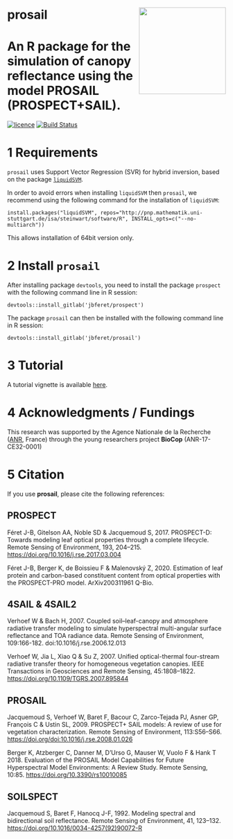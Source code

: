 # __prosail__ <img src="man/figures/logo.png" align="right" alt="" width="200" />

# An R package for the simulation of canopy reflectance using the model PROSAIL (PROSPECT+SAIL).

[![licence](https://img.shields.io/badge/Licence-GPL--3-blue.svg)](https://www.r-project.org/Licenses/GPL-3)
[![Build Status](https://gitlab.com/jbferet/prosail/badges/master/pipeline.svg)](https://gitlab.com/jbferet/prosail/pipelines/latest)

# 1 Requirements
`prosail` uses Support Vector Regression (SVR) for hybrid inversion, based on the package [`liquidSVM`](http://pnp.mathematik.uni-stuttgart.de/isa/steinwart/software/R/documentation.html).

In order to avoid errors when installing `liquidSVM` then `prosail`, we recommend using the following command for the installation of `liquidSVM`: 

```
install.packages("liquidSVM", repos="http://pnp.mathematik.uni-stuttgart.de/isa/steinwart/software/R", INSTALL_opts=c("--no-multiarch"))
```

This allows installation of 64bit version only.

# 2 Install `prosail`

After installing package `devtools`, you need to install the package `prospect` with the following command line in R session:
```
devtools::install_gitlab('jbferet/prospect')
```

The package `prosail` can then be installed with the following command line in R session:
```
devtools::install_gitlab('jbferet/prosail')
```


# 3 Tutorial

<!-- README.md is generated from README.Rmd. Please edit that file -->

<!-- ```{r include = FALSE} -->
<!-- knitr::opts_chunk$set( -->
<!--   collapse = TRUE, -->
<!--   comment = "#>", -->
<!--   fig.path = "man/figures/README-", -->
<!--   out.width = "100%" -->
<!-- ) -->
<!-- ``` -->

A tutorial vignette is available [here](https://jbferet.gitlab.io/prosail/articles/prosail1.html).


# 4 Acknowledgments / Fundings

This research was supported by the Agence Nationale de la Recherche ([ANR](https://anr.fr/en/open-calls-and-preannouncements/), France) through the young researchers project **BioCop** (ANR-17-CE32-0001)


# 5 Citation

If you use **prosail**, please cite the following references:

## PROSPECT
Féret J-B, Gitelson AA, Noble SD & Jacquemoud S, 2017. PROSPECT-D: Towards modeling leaf optical properties through a complete lifecycle. Remote Sensing of Environment, 193, 204–215. https://doi.org/10.1016/j.rse.2017.03.004

Féret J-B, Berger K, de Boissieu F & Malenovský Z, 2020. Estimation of leaf protein and carbon-based constituent content from optical properties with the PROSPECT-PRO model. ArXiv200311961 Q-Bio.

## 4SAIL & 4SAIL2
Verhoef W & Bach H, 2007. Coupled soil–leaf-canopy and atmosphere radiative transfer modeling to simulate hyperspectral multi-angular surface reflectance and TOA radiance data. Remote Sensing of Environment, 109:166-182. doi:10.1016/j.rse.2006.12.013

Verhoef W, Jia L, Xiao Q & Su Z, 2007. Unified optical-thermal four-stream radiative transfer theory for homogeneous vegetation canopies. IEEE Transactions in Geosciences and Remote Sensing, 45:1808–1822. https://doi.org/10.1109/TGRS.2007.895844

## PROSAIL
Jacquemoud S, Verhoef W, Baret F, Bacour C, Zarco-Tejada PJ, Asner GP, François C & Ustin SL, 2009. PROSPECT+ SAIL models: A review of use for vegetation characterization. Remote Sensing of Environment, 113:S56–S66. https://doi.org/doi:10.1016/j.rse.2008.01.026

Berger K, Atzberger C, Danner M, D’Urso G, Mauser W, Vuolo F & Hank T 2018. Evaluation of the PROSAIL Model Capabilities for Future Hyperspectral Model Environments: A Review Study. Remote Sensing, 10:85. https://doi.org/10.3390/rs10010085

## SOILSPECT
Jacquemoud S, Baret F, Hanocq J-F, 1992. Modeling spectral and bidirectional soil reflectance. Remote Sensing of Environment, 41, 123–132. https://doi.org/10.1016/0034-4257(92)90072-R

